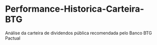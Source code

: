 # Performance-Historica-Carteira-BTG
Análise da carteira de dividendos pública recomendada  pelo Banco BTG Pactual
